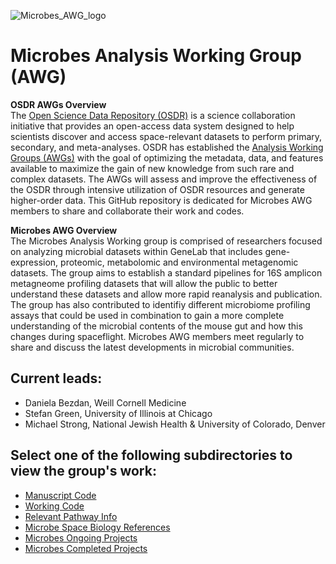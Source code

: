 ![Microbes_AWG_logo](https://github.com/OpenScienceDataRepo/Microbes_AWG/assets/158081608/c5b04bdf-d5a3-4f3f-8444-f9119e67dd86)

# Microbes Analysis Working Group (AWG)

**OSDR AWGs Overview**  
The [Open Science Data Repository (OSDR)](https://osdr.nasa.gov/bio/) is a science collaboration initiative that provides an open-access data system designed to help scientists discover and access space-relevant datasets to perform primary, secondary, and meta-analyses. OSDR has established the [Analysis Working Groups (AWGs)](https://osdr.nasa.gov/bio/awg/about.html) with the goal of optimizing the metadata, data, and features available to maximize the gain of new knowledge from such rare and complex datasets. The AWGs will assess and improve the effectiveness of the OSDR through intensive utilization of OSDR resources and generate higher-order data. This GitHub repository is dedicated for Microbes AWG members to share and collaborate their work and codes.

**Microbes AWG Overview**  
The Microbes Analysis Working group is comprised of researchers focused on analyzing microbial datasets within GeneLab that includes gene-expression, proteomic, metabolomic and environmental metagenomic datasets. The group aims to establish a standard pipelines for 16S amplicon metagneome profiling datasets that will allow the public to better understand these datasets and allow more rapid reanalysis and publication. The group has also contributed to identifiy different microbiome profiling assays that could be used in combination to gain a more complete understanding of the microbial contents of the mouse gut and how this changes during spaceflight. Microbes AWG members meet regularly to share and discuss the latest developments in microbial communities.

## Current leads:
- Daniela Bezdan, Weill Cornell Medicine
- Stefan Green, University of Illinois at Chicago
- Michael Strong, National Jewish Health & University of Colorado, Denver

## Select one of the following subdirectories to view the group's work:
- [Manuscript Code](Manuscript_Code)
- [Working Code](Working_Code)
- [Relevant Pathway Info](Relevant_Pathway_Info)
- [Microbe Space Biology References](Microbe_Space_Biology_References)
- [Microbes Ongoing Projects](https://docs.google.com/document/d/1JoSCf5PjzsBbBiKIs1H9xzpXY3p9_ZKAKUFfiNUBukM/edit#heading=h.95b7h6a5lge5)
- [Microbes Completed Projects](https://docs.google.com/document/d/1h8Xc7LBiGYRj4SGckdnYBsHACU3CMIdHdoJ9kTSnWTs/edit#heading=h.skv70enopj64)

